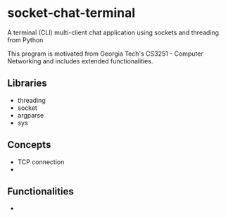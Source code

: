 # socket-chat-terminal
A terminal (CLI) multi-client chat application using sockets and threading from Python

This program is motivated from Georgia Tech's CS3251 - Computer Networking and includes extended functionalities.

## Libraries
- threading
- socket
- argparse
- sys
## Concepts
- TCP connection
- 
## Functionalities 
- 

